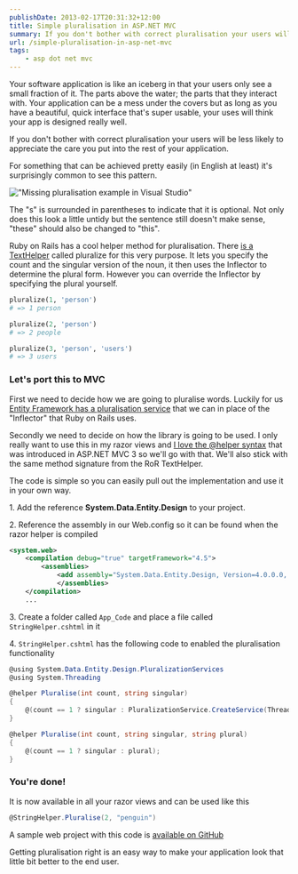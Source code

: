 ```yaml
---
publishDate: 2013-02-17T20:31:32+12:00
title: Simple pluralisation in ASP.NET MVC
summary: If you don't bother with correct pluralisation your users will be less likely to appreciate the care you put into the rest of your application.
url: /simple-pluralisation-in-asp-net-mvc
tags:
    - asp dot net mvc
---
```


Your software application is like an iceberg in that your users only see a small fraction of it. The parts above the water; the parts that they interact with. Your application can be a mess under the covers but as long as you have a beautiful, quick interface that's super usable, your uses will think your app is designed really well.

If you don't bother with correct pluralisation your users will be less likely to appreciate the care you put into the rest of your application.

For something that can be achieved pretty easily (in English at least) it's surprisingly common to see this pattern.

!["Missing pluralisation example in Visual Studio"](/images/visual-studio-git-message.png)

The "s" is surrounded in parentheses to indicate that it is optional. Not only does this look a little untidy but the sentence still doesn't make sense, "these" should also be changed to "this".

Ruby on Rails has a cool helper method for pluralisation. There [is a TextHelper](http://api.rubyonrails.org/classes/ActionView/Helpers/TextHelper.html#method-i-pluralize "ActionView::Helpers::TextHelper") called pluralize for this very purpose. It lets you specify the count and the singular version of the noun, it then uses the Inflector to determine the plural form. However you can override the Inflector by specifying the plural yourself.

```ruby
pluralize(1, 'person')
# => 1 person

pluralize(2, 'person')
# => 2 people

pluralize(3, 'person', 'users')
# => 3 users
```

### Let's port this to MVC

First we need to decide how we are going to pluralise words. Luckily for us [Entity Framework has a pluralisation service](https://www.hanselman.com/blog/FunWithNounPluralizationLibrariesAndTheNETFramework.aspx "Fun with Noun Pluralization libraries and the .NET Framework - Scott Hanselman") that we can in place of the "Inflector" that Ruby on Rails uses.

Secondly we need to decide on how the library is going to be used. I only really want to use this in my razor views and [I love the @helper syntax](http://weblogs.asp.net/scottgu/archive/2011/05/12/asp-net-mvc-3-and-the-helper-syntax-within-razor.aspx "ASP.NET MVC 3 and the @helper syntax within Razor - ScottGu's Blog") that was introduced in ASP.NET MVC 3 so we'll go with that. We'll also stick with the same method signature from the RoR TextHelper. 

The code is simple so you can easily pull out the implementation and use it in your own way.

1\. Add the reference **System.Data.Entity.Design** to your project.

2\. Reference the assembly in our Web.config so it can be found when the razor helper is compiled

```xml
<system.web>
    <compilation debug="true" targetFramework="4.5">
        <assemblies>
            <add assembly="System.Data.Entity.Design, Version=4.0.0.0, Culture=neutral"/>
            </assemblies>
    </compilation>
    ...
```

3\. Create a folder called `App_Code` and place a file called `StringHelper.cshtml` in it

4\. `StringHelper.cshtml` has the following code to enabled the pluralisation functionality

```csharp
@using System.Data.Entity.Design.PluralizationServices
@using System.Threading

@helper Pluralise(int count, string singular)
{
    @(count == 1 ? singular : PluralizationService.CreateService(Thread.CurrentThread.CurrentUICulture).Pluralize(singular));
}

@helper Pluralise(int count, string singular, string plural)
{
    @(count == 1 ? singular : plural);
}
```

### You're done! 

It is now available in all your razor views and can be used like this

```csharp
@StringHelper.Pluralise(2, "penguin") 
```

A sample web project with this code is [available on GitHub](https://github.com/myquay/Chq.PluralisationSample "myquay/Chq.PluralisationSample · GitHub")

Getting pluralisation right is an easy way to make your application look that little bit better to the end user.